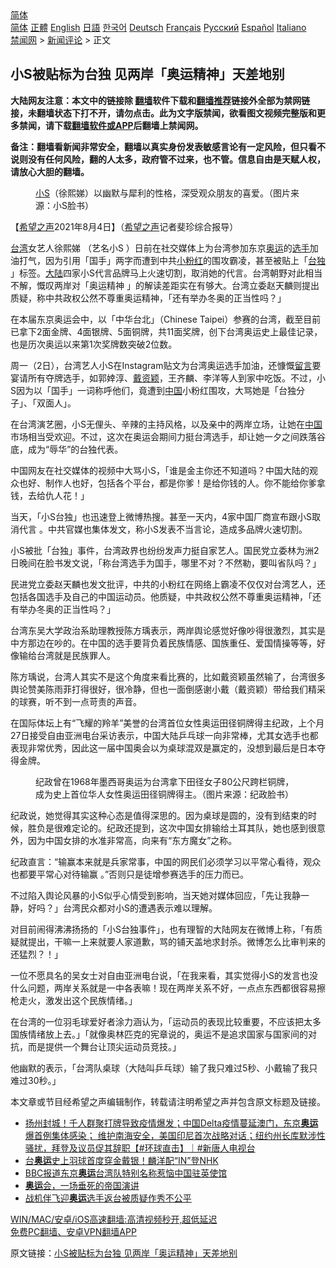  <!-- 面包屑导航 --> <div class="breadcrumb"><!-- GTranslate: https://gtranslate.io/ -->  <div class="switcher notranslate">  <div class="selected">  <a href="#" onclick="return false;"> 简体</a>  </div>  <div class="option">  <a href="https://www.bannedbook.org" onclick="doGTranslate('zh-CN|zh-CN');jQuery('div.switcher div.selected a').html(jQuery(this).html());return false;" title="简体中文" class="nturl selected"> 简体</a>  <a href="https://www.bannedbook.org/zh-tw/" onclick="doGTranslate('zh-CN|zh-TW');jQuery('div.switcher div.selected a').html(jQuery(this).html());return false;" title="繁體中文" class="nturl"> 正體</a>  <a href="https://www.bannedbook.org/en/" onclick="doGTranslate('zh-CN|en');jQuery('div.switcher div.selected a').html(jQuery(this).html());return false;" title="English" class="nturl"> English</a>  <a href="https://www.bannedbook.org/ja/" onclick="doGTranslate('zh-CN|ja');jQuery('div.switcher div.selected a').html(jQuery(this).html());return false;" title="日本語" class="nturl"> 日語</a>  <a href="https://www.bannedbook.org/ko/" onclick="doGTranslate('zh-CN|ko');jQuery('div.switcher div.selected a').html(jQuery(this).html());return false;" title="한국어" class="nturl"> 한국어</a>  <a href="https://www.bannedbook.org/de/" onclick="doGTranslate('zh-CN|de');jQuery('div.switcher div.selected a').html(jQuery(this).html());return false;" title="Deutsch" class="nturl"> Deutsch</a>  <a href="https://www.bannedbook.org/fr/" onclick="doGTranslate('zh-CN|fr');jQuery('div.switcher div.selected a').html(jQuery(this).html());return false;" title="Français" class="nturl"> Français</a>  <a href="https://www.bannedbook.org/ru/" onclick="doGTranslate('zh-CN|ru');jQuery('div.switcher div.selected a').html(jQuery(this).html());return false;" title="Русский" class="nturl"> Русский</a>  <a href="https://www.bannedbook.org/es/" onclick="doGTranslate('zh-CN|es');jQuery('div.switcher div.selected a').html(jQuery(this).html());return false;" title="Español" class="nturl"> Español</a>  <a href="https://www.bannedbook.org/it/" onclick="doGTranslate('zh-CN|it');jQuery('div.switcher div.selected a').html(jQuery(this).html());return false;" title="Italiano" class="nturl"> Italiano</a>  </div>  </div>      <div class='breadcrumb-sub'><!-- Breadcrumb NavXT 6.3.0 --> <a href="https://www.bannedbook.org/" class="home">禁闻网</a> &gt; <a href="https://www.bannedbook.org/bnews/comments/" class="category">新闻评论</a> &gt; 正文</div></div><h2>小S被贴标为台独 见两岸「奥运精神」天差地别</h2> <p class="notice"><b>大陆网友注意：本文中的链接除 <a href="https://github.com/bannedbook/fanqiang" >翻墙</a>软件下载和<a href="https://github.com/killgcd/justmysocks/blob/master/README.md">翻墙推荐</a>链接外全部为禁网链接，未翻墙状态下打不开，请勿点击。此为文字版禁闻，欲看图文视频完整版和更多禁闻，请下载<a href="https://github.com/bannedbook/fanqiang">翻墙软件或APP</a>后翻墙上禁闻网。</p><p>备注：翻墙看新闻非常安全，翻墙以真实身份发表敏感言论有一定风险，但只看不说则没有任何风险，翻的人太多，政府管不过来，也不管。信息自由是天赋人权，请放心大胆的翻墙。</b></p>  <div class="entry"> <figure><figcaption><a href="https://www.bannedbook.org/bnews/tag/%e5%b0%8fs/" class="st_tag internal_tag" rel="tag" title="标签 小S 下的日志">小S</a>（徐熙娣）以幽默与犀利的性格，深受观众朋友的喜爱。（图片来源：小S脸书）</figcaption></figure> <p>【<span class='wp_keywordlink_affiliate'><a href="https://www.soundofhope.org" title="希望之声" target="_blank">希望之声</a></span>2021年8月4日】（<a href="https://www.bannedbook.org/bnews/tag/%e5%b8%8c%e6%9c%9b%e4%b9%8b%e5%a3%b0/" class="st_tag internal_tag" rel="tag" title="标签 希望之声 下的日志">希望之声</a>记者斐珍综合报导）</p> <p><a href="https://www.bannedbook.org/bnews/tag/%e5%8f%b0%e6%b9%be/" class="st_tag internal_tag" rel="tag" title="标签 台湾 下的日志">台湾</a>女艺人徐熙娣 （艺名小S ）日前在社交媒体上为台湾参加东京<a href="https://www.bannedbook.org/bnews/tag/%e5%a5%a5%e8%bf%90/" class="st_tag internal_tag" rel="tag" title="标签 奥运 下的日志">奥运</a>的<a href="https://www.bannedbook.org/bnews/tag/%E9%80%89%E6%89%8B/" class="st_tag internal_tag" rel="tag" title="标签 选手 下的日志">选手</a>加油打气，因为引用「国手」两字而遭到中共<a href="https://www.bannedbook.org/bnews/tag/%e5%b0%8f%e7%b2%89%e7%ba%a2/" class="st_tag internal_tag" rel="tag" title="标签 小粉红 下的日志">小粉红</a>的围攻霸凌，甚至被贴上「<a href="https://www.bannedbook.org/bnews/tag/%E5%8F%B0%E7%8B%AC/" class="st_tag internal_tag" rel="tag" title="标签 台独 下的日志">台独</a> 」标签。<span class='wp_keywordlink_affiliate'><a href="https://www.bannedbook.org/" title="大陆" target="_blank">大陆</a></span>四家小S代言品牌马上火速切割，取消她的代言。台湾朝野对此相当不解，慨叹两岸对「奥运精神 」的解读差距实在有够大。台湾立委赵天麟则提出质疑，称中共政权公然不尊重奥运精神，「还有举办冬奥的正当性吗？」</p> <p>在本届东京奥运会中，以「中华台北」（Chinese Taipei）参赛的台湾，截至目前已拿下2面金牌、4面银牌、5面铜牌，共11面奖牌，创下台湾奥运史上最佳记录，也是历次奥运以来第1次奖牌数突破2位数。</p> <p>周一（2日），台湾艺人小S在Instagram贴文为台湾奥运选手加油，还慷慨<span class='wp_keywordlink'><a href="https://www.bannedbook.org/bnews/tougao/" title="留言" target="_blank">留言</a></span>要宴请所有夺牌选手，如郭婞淳、<a href="https://www.bannedbook.org/bnews/tag/%E6%88%B4%E8%B5%84%E9%A2%96/" class="st_tag internal_tag" rel="tag" title="标签 戴资颖 下的日志">戴资颖</a>，王齐麟、李洋等人到家中吃饭。不过，小S因为以「国手」一词称呼他们，竟遭到<span class='wp_keywordlink_affiliate'><a href="https://www.bannedbook.org/" title="中国" target="_blank">中国</a></span>小粉红围攻，大骂她是「台独分子」、「双面人」。</p> <p>在台湾演艺圈，小S无俚头、辛辣的主持风格，以及亲中的两岸立场，让她在<a href="https://www.bannedbook.org/bnews/tag/%E4%B8%AD%E5%9B%BD/" class="st_tag internal_tag" rel="tag" title="标签 中国 下的日志">中国</a>市场相当受欢迎。不过，这次在奥运会期间力挺台湾选手，却让她一夕之间跌落谷底，成为“辱华”的台独代表。</p>  <p>中国网友在社交媒体的视频中大骂小S，「谁是金主你还不知道吗？中国大陆的观众也好、制作人也好，包括各个平台，都是你爹！是给你钱的人。你不能给你爹拿钱，去给仇人花！」</p> <p>当天，「小S台独」也迅速登上微博热搜。甚至一天内，4家中国厂商宣布跟小S取消代言 。中共官媒也集体发文，称小S发表不当言论，造成多品牌火速切割。</p> <p>小S被批「台独」事件，台湾政界也纷纷发声力挺自家艺人。国民党立委林为洲2日晚间在脸书发文说，「称台湾选手为国手，哪里不对？不然勒，要叫省队吗？」</p> <p>民进党立委赵天麟也发文批评，中共的小粉红在网络上霸凌不仅仅对台湾艺人，还包括各国选手及自己的中国运动员。他质疑，中共政权公然不尊重奥运精神，「还有举办冬奥的正当性吗？」</p> <p>台湾东吴大学政治系助理教授陈方瑀表示，两岸舆论感觉好像吵得很激烈，其实是中方那边在吵的。在中国的选手要背负着民族情感、国族重任、爱国情操等等，好像输给台湾就是民族罪人。</p>  <p>陈方瑀说，台湾人其实不是这个角度来看比赛的，比如戴资颖虽然输了，台湾很多舆论赞美陈雨菲打得很好，很冷静，但也一面倒感谢小戴（戴资颖）带给我们精采的球赛，听不到一点苛责的声音。</p> <p>在国际体坛上有“飞耀的羚羊”美誉的台湾首位女性奥运田径铜牌得主纪政，上个月27日接受自由亚洲电台采访表示，中国大陆乒乓球一向非常棒，尤其女选手也都表现非常优秀，因此这一届中国奥会以为桌球混双是赢定的，没想到最后是日本夺得金牌。</p> <figure><figcaption>纪政曾在1968年墨西哥奥运为台湾拿下田径女子80公尺跨栏铜牌，成为史上首位华人女性奥运田径铜牌得主。（图片来源：纪政脸书）</figcaption></figure> <p>纪政说，她觉得其实这种心态是值得深思的。因为桌球是圆的，没有到结束的时候，胜负是很难定论的。纪政还提到，这次中国女排输给土耳其队，她也感到很意外，因为中国女排的水准非常高，向来有“东方魔女”之称。</p> <p>纪政直言：“输赢本来就是兵家常事，中国的网民们必须学习以平常心看待，观众也都要平常心对待输赢 。”否则只是徒增参赛选手的压力而已。</p> <p>不过陷入舆论风暴的小S似乎心情受到影响，当天她对媒体回应，「先让我静一静，好吗？」台湾民众都对小S的遭遇表示难以理解。</p>  <p>对目前闹得沸沸扬扬的「小S台独事件」，也有理智的大陆网友在微博上称，「有质疑就提出，干嘛一上来就要人家道歉，骂的铺天盖地求封杀。微博怎么比审判来的还猛烈？！」</p> <p>一位不愿具名的吴女士对自由亚洲电台说，「在我来看，其实觉得小S的发言也没什么问题，两岸关系就是一中各表嘛！现在两岸关系不好，一点点东西都很容易擦枪走火，激发出这个民族情绪。」</p> <p>在台湾的一位羽毛球爱好者涂力涵认为，「运动员的表现比较重要，不应该把太多国族情绪放上去。」「就像奥林匹克的宪章说的，奥运不是追求国家与国家间的对抗，而是提供一个舞台让顶尖运动员竞技。」</p> <p>他幽默的表示，「台湾队桌球（大陆叫乒乓球）输了我只难过5秒、小戴输了我只难过30秒。」</p> <p>本文章或节目经希望之声编辑制作，转载请注明希望之声并包含原文标题及链接。 </p>  <ul class='op-related-articles' title='相关阅读'> <li><a href='https://www.bannedbook.org/bnews/bannedvideo/20210804/1600329.html' target='_blank'>扬州封城！千人群聚打牌导致疫情爆发；中国Delta疫情蔓延澳门，东京<b>奥运</b>爆首例集体感染； 维护南海安全，美国印尼首次战略对话；纽约州长库默涉性骚扰，拜登及议员促其辞职【#环球直击】｜#新唐人电视台</a></li> <li><a href='https://www.bannedbook.org/bnews/taiwannews/20210804/1600322.html' target='_blank'>台<b>奥运</b>史上羽球首度穿金戴银！麟洋配“IN”登NHK</a></li> <li><a href='https://www.bannedbook.org/bnews/headline/20210804/1600320.html' target='_blank'>BBC报道东京<b>奥运</b>台湾队特别名称惹恼中国驻英使馆</a></li> <li><a href='https://www.bannedbook.org/bnews/comments/20210804/1600313.html' target='_blank'><b>奥运</b>会，一场垂死的帝国演讲</a></li> <li><a href='https://www.bannedbook.org/bnews/baitai/20210804/1600232.html' target='_blank'>战机伴飞迎<b>奥运</b>选手返台被质疑作秀不公平</a></li> </ul> <p class="texttj"> <a href="https://github.com/bannedbook/fanqiang/wiki/V2ray%E6%9C%BA%E5%9C%BA" target="_blank">WIN/MAC/安卓/iOS高速翻墙:高清视频秒开,超低延迟</a><br/> <a href="https://github.com/bannedbook/fanqiang/wiki/%E7%A6%81%E9%97%BB%E7%BD%91%E5%AE%89%E5%8D%93%E7%BF%BB%E5%A2%99%E6%96%B0%E9%97%BBAPP" target="_blank">免费PC翻墙、安卓VPN翻墙APP</a></p><p>原文链接：<a class="src_link"  href="https://www.soundofhope.org/post/532220" target="_blank">小S被贴标为台独 见两岸「奥运精神」天差地别</a></p><a name='sharetosocial'></a>  <div style="margin-bottom:5px;padding-bottom:5px;clear:both"> <div id="archive-pix-1" class="banner-ads"> <!-- AuctionX Display platform tag START --> <div id="26318x728x90x621x_ADSLOT2" clicktrack="%%CLICK_URL_ESC%%"></div> <!-- AuctionX Display platform tag END --> </div> <div id="archive-pix-2" class="banner-ads"> <!-- AuctionX Display platform tag START --> <div id="26315x300x250x621x_ADSLOT2" clicktrack="%%CLICK_URL_ESC%%"></div> <!-- AuctionX Display platform tag END --> </div> </div>  <div id="archive-pix-1" class="banner-ads"> <!-- AuctionX Display platform tag START --> <div id="26318x728x90x621x_ADSLOT3" clicktrack="%%CLICK_URL_ESC%%"></div> <!-- AuctionX Display platform tag END --> </div> </div><!--END ENTRY--> 